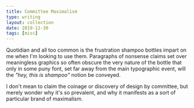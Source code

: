 ```yaml
---
title: Committee Maximalism
type: writing
layout: collection
date: 2019-12-30
tags: [misc]
---
```


Quotidian and all too common is the frustration shampoo bottles impart on me when I'm looking to use them. Paragraphs of nonsense claims set over meaningless graphics so often obscure the very nature of the bottle that only in some puny font, set far away from the main typographic event, will the _"hey, this is shampoo"_ notion be conveyed.

I don't mean to claim the coinage or discovery of design by committee, but merely wonder why it's so prevalent, and why it manifests as a sort of particular brand of maximalism.
